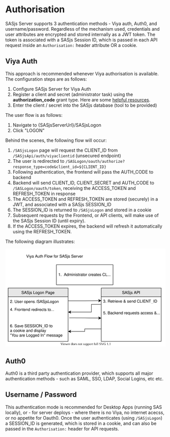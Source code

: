 # Authorisation

SASjs Server supports 3 authentication methods - Viya auth, Auth0, and username/password.  Regardless of the mechanism used, credentials and user attributes are encrypted and stored internally as a JWT token. The token is associated with a SASjs Session ID, which is passed in each API request inside an `Authorisation:` header attribute OR a cookie.

## Viya Auth
This approach is recommended whenever Viya authorisation is available. The configuration steps are as follows:

1. Configure SASjs Server for Viya Auth
2. Register a client and secret (administrator task) using the **authorization_code** grant type.  Here are some [helpful resources](https://cli.sasjs.io/faq/#how-can-i-obtain-a-viya-client-and-secret).
3. Enter the client / secret into the SASjs database (tool to be provided)

The user flow is as follows:

1. Navigate to {SASjsServerUrl}/SASjsLogon
2. Click "LOGON"

Behind the scenes, the following flow will occur:

1. `/SASjsLogon` page will request the CLIENT_ID from `/SASjsApi/auth/viyaclientid` (unsecured endpoint)
2. The user is redirected to `/SASLogon/oauth/authorize?response_type=code&client_id=${CLIENT_ID}`
3. Following authentication, the frontend will pass the AUTH_CODE to backend
4. Backend will send CLIENT_ID, CLIENT_SECRET and AUTH_CODE to `/SASLogon/oauth/token`, receiving the ACCESS_TOKEN and REFRESH_TOKEN in response
5. The ACCESS_TOKEN and REFRESH_TOKEN are stored (securely) in a JWT, and associated with a SASjs SESSION_ID
6. The SESSION_ID is returned to `/SASjsLogon` and stored in a cookie
7. Subsequent requests by the Frontend, or API clients, will make use of the SASjs Session ID (until expiry).
8. If the ACCESS_TOKEN expires, the backend will refresh it automatically using the REFRESH_TOKEN.

The following diagram illustrates:

![viya flow](draw.io/viyaflow.svg)

## Auth0

Auth0 is a third party authentication provider, which supports all major authentication methods - such as SAML, SSO, LDAP, Social Logins, etc etc.

## Username / Password
This authentication mode is recommended for Desktop Apps (running SAS locally), or - for server deploys - where there is no Viya, no internet acecss, or no appetite for Oauth0.  Once the user authenticates (using `/SASjsLogon`) a SESSION_ID is generated, which is stored in a cookie, and can also be passed in the `Authorisation:` header for API requests.



